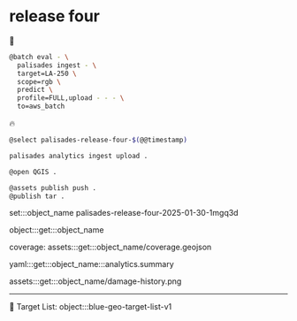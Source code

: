 # release four

🚧

```bash
@batch eval - \
  palisades ingest - \
  target=LA-250 \
  scope=rgb \
  predict \
  profile=FULL,upload - - - \
  to=aws_batch
```

🔥

```bash
@select palisades-release-four-$(@@timestamp)

palisades analytics ingest upload .

@open QGIS .

@assets publish push .
@publish tar .
```

set:::object_name palisades-release-four-2025-01-30-1mgq3d

object:::get:::object_name

coverage: assets:::get:::object_name/coverage.geojson

yaml:::get:::object_name:::analytics.summary

assets:::get:::object_name/damage-history.png

---

🎯 Target List: object:::blue-geo-target-list-v1
